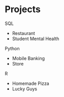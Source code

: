 # Projects

SQL
- Restaurant
- Student Mental Health

Python
- Mobile Banking
- Store 

R
- Homemade Pizza
- Lucky Guys

